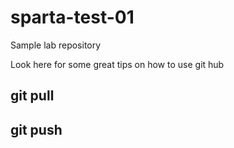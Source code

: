 # sparta-test-01
Sample lab repository

Look here for some great  tips on how to use git hub

## git pull
## git push